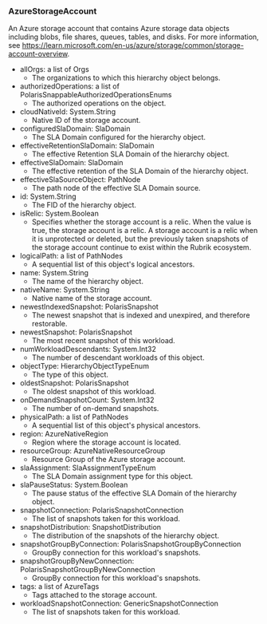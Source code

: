 ### AzureStorageAccount
An Azure storage account that contains Azure storage data objects including blobs, file shares, queues, tables, and disks. For more information, see https://learn.microsoft.com/en-us/azure/storage/common/storage-account-overview.

- allOrgs: a list of Orgs
  - The organizations to which this hierarchy object belongs.
- authorizedOperations: a list of PolarisSnappableAuthorizedOperationsEnums
  - The authorized operations on the object.
- cloudNativeId: System.String
  - Native ID of the storage account.
- configuredSlaDomain: SlaDomain
  - The SLA Domain configured for the hierarchy object.
- effectiveRetentionSlaDomain: SlaDomain
  - The effective Retention SLA Domain of the hierarchy object.
- effectiveSlaDomain: SlaDomain
  - The effective retention of the SLA Domain of the hierarchy object.
- effectiveSlaSourceObject: PathNode
  - The path node of the effective SLA Domain source.
- id: System.String
  - The FID of the hierarchy object.
- isRelic: System.Boolean
  - Specifies whether the storage account is a relic. When the value is true, the storage account is a relic. A storage account is a relic when it is unprotected or deleted, but the previously taken snapshots of the storage account continue to exist within the Rubrik ecosystem.
- logicalPath: a list of PathNodes
  - A sequential list of this object's logical ancestors.
- name: System.String
  - The name of the hierarchy object.
- nativeName: System.String
  - Native name of the storage account.
- newestIndexedSnapshot: PolarisSnapshot
  - The newest snapshot that is indexed and unexpired, and therefore restorable.
- newestSnapshot: PolarisSnapshot
  - The most recent snapshot of this workload.
- numWorkloadDescendants: System.Int32
  - The number of descendant workloads of this object.
- objectType: HierarchyObjectTypeEnum
  - The type of this object.
- oldestSnapshot: PolarisSnapshot
  - The oldest snapshot of this workload.
- onDemandSnapshotCount: System.Int32
  - The number of on-demand snapshots.
- physicalPath: a list of PathNodes
  - A sequential list of this object's physical ancestors.
- region: AzureNativeRegion
  - Region where the storage account is located.
- resourceGroup: AzureNativeResourceGroup
  - Resource Group of the Azure storage account.
- slaAssignment: SlaAssignmentTypeEnum
  - The SLA Domain assignment type for this object.
- slaPauseStatus: System.Boolean
  - The pause status of the effective SLA Domain of the hierarchy object.
- snapshotConnection: PolarisSnapshotConnection
  - The list of snapshots taken for this workload.
- snapshotDistribution: SnapshotDistribution
  - The distribution of the snapshots of the hierarchy object.
- snapshotGroupByConnection: PolarisSnapshotGroupByConnection
  - GroupBy connection for this workload's snapshots.
- snapshotGroupByNewConnection: PolarisSnapshotGroupByNewConnection
  - GroupBy connection for this workload's snapshots.
- tags: a list of AzureTags
  - Tags attached to the storage account.
- workloadSnapshotConnection: GenericSnapshotConnection
  - The list of snapshots taken for this workload.
